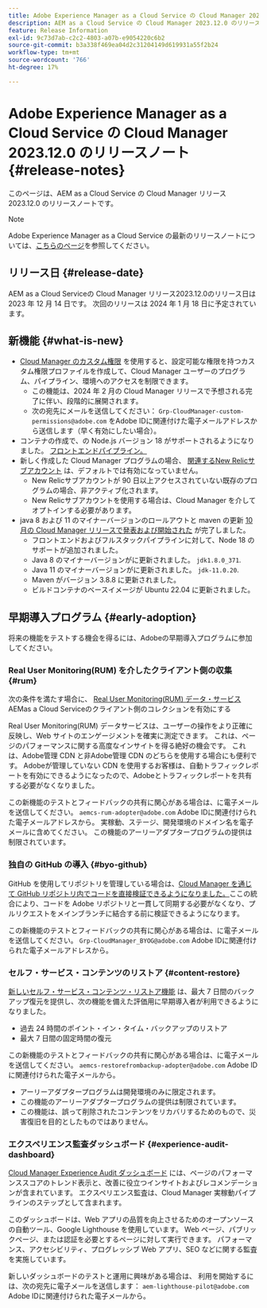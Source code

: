 ```yaml
---
title: Adobe Experience Manager as a Cloud Service の Cloud Manager 2023.12.0 のリリースノート
description: AEM as a Cloud Service の Cloud Manager 2023.12.0 のリリースノートです。
feature: Release Information
exl-id: 9c73d7ab-c2c2-4803-a07b-e9054220c6b2
source-git-commit: b3a338f469ea04d2c31204149d619931a55f2b24
workflow-type: tm+mt
source-wordcount: '766'
ht-degree: 17%

---
```



# Adobe Experience Manager as a Cloud Service の Cloud Manager 2023.12.0 のリリースノート {#release-notes}

このページは、AEM as a Cloud Service の Cloud Manager リリース 2023.12.0 のリリースノートです。

>[!NOTE]
>
>Adobe Experience Manager as a Cloud Service の最新のリリースノートについては、[こちらのページ](/help/release-notes/release-notes-cloud/release-notes-current.md)を参照してください。

## リリース日 {#release-date}

AEM as a Cloud Serviceの Cloud Manager リリース2023.12.0のリリース日は 2023 年 12 月 14 日です。 次回のリリースは 2024 年 1 月 18 日に予定されています。

## 新機能 {#what-is-new}

* [Cloud Manager のカスタム権限](/help/implementing/cloud-manager/custom-permissions.md) を使用すると、設定可能な権限を持つカスタム権限プロファイルを作成して、Cloud Manager ユーザーのプログラム、パイプライン、環境へのアクセスを制限できます。
   * この機能は、2024 年 2 月の Cloud Manager リリースで予想される完了に伴い、段階的に展開されます。
   * 次の宛先にメールを送信してください： `Grp-CloudManager-custom-permissions@adobe.com` をAdobe IDに関連付けた電子メールアドレスから送信します（早く有効にしたい場合）。
* コンテナの作成で、の Node.js バージョン 18 がサポートされるようになりました。 [フロントエンドパイプライン。](/help/implementing/developing/introduction/developing-with-front-end-pipelines.md)
* 新しく作成した Cloud Manager プログラムの場合、 [関連するNew Relicサブアカウント](/help/implementing/cloud-manager/user-access-new-relic.md) は、デフォルトでは有効になっていません。
   * New Relicサブアカウントが 90 日以上アクセスされていない既存のプログラムの場合、非アクティブ化されます。
   * New Relicサブアカウントを使用する場合は、Cloud Manager を介してオプトインする必要があります。
* java 8 および 11 のマイナーバージョンのロールアウトと maven の更新 [10 月の Cloud Manager リリースで発表および開始された](/help/implementing/cloud-manager/release-notes/2023/2023-10-0.md) が完了しました。
   * フロントエンドおよびフルスタックパイプラインに対して、Node 18 のサポートが追加されました。
   * Java 8 のマイナーバージョンがに更新されました。 `jdk1.8.0_371`.
   * Java 11 のマイナーバージョンがに更新されました。 `jdk-11.0.20`.
   * Maven がバージョン 3.8.8 に更新されました。
   * ビルドコンテナのベースイメージが Ubuntu 22.04 に更新されました。

## 早期導入プログラム {#early-adoption}

将来の機能をテストする機会を得るには、Adobeの早期導入プログラムに参加してください。

### Real User Monitoring(RUM) を介したクライアント側の収集 {#rum}

次の条件を満たす場合に、 [Real User Monitoring(RUM) データ・サービス](/help/implementing/cloud-manager/content-requests.md#cliendside-collection) AEMas a Cloud Serviceのクライアント側のコレクションを有効にする

Real User Monitoring(RUM) データサービスは、ユーザーの操作をより正確に反映し、Web サイトのエンゲージメントを確実に測定できます。 これは、ページのパフォーマンスに関する高度なインサイトを得る絶好の機会です。 これは、Adobe管理 CDN と非Adobe管理 CDN のどちらを使用する場合にも便利です。 Adobeが管理していない CDN を使用するお客様は、自動トラフィックレポートを有効にできるようになったので、Adobeとトラフィックレポートを共有する必要がなくなりました。

この新機能のテストとフィードバックの共有に関心がある場合は、に電子メールを送信してください。 `aemcs-rum-adopter@adobe.com` Adobe IDに関連付けられた電子メールアドレスから。 実稼動、ステージ、開発環境のドメイン名を電子メールに含めてください。  この機能のアーリーアダプタープログラムの提供は制限されています。

### 独自の GitHub の導入 {#byo-github}

GitHub を使用してリポジトリを管理している場合は、[Cloud Manager を通じて GitHub リポジトリ内でコードを直接検証できるようになりました。](/help/implementing/cloud-manager/managing-code/byo-github.md)ここの統合により、コードを Adobe リポジトリと一貫して同期する必要がなくなり、プルリクエストをメインブランチに結合する前に検証できるようになります。

この新機能のテストとフィードバックの共有に関心がある場合は、に電子メールを送信してください。 `Grp-CloudManager_BYOG@adobe.com` Adobe IDに関連付けられた電子メールアドレスから。

### セルフ・サービス・コンテンツのリストア {#content-restore}

[新しいセルフ・サービス・コンテンツ・リストア機能](/help/operations/restore.md) は、最大 7 日間のバックアップ復元を提供し、次の機能を備えた評価用に早期導入者が利用できるようになりました。

* 過去 24 時間のポイント・イン・タイム・バックアップのリストア
* 最大 7 日間の固定時間の復元

この新機能のテストとフィードバックの共有に関心がある場合は、に電子メールを送信してください。 `aemcs-restorefrombackup-adopter@adobe.com` Adobe IDに関連付けられた電子メールから。

* アーリーアダプタープログラムは開発環境のみに限定されます。
* この機能のアーリーアダプタープログラムの提供は制限されています。
* この機能は、誤って削除されたコンテンツをリカバリするためのもので、災害復旧を目的としたものではありません。

### エクスペリエンス監査ダッシュボード {#experience-audit-dashboard}

[Cloud Manager Experience Audit ダッシュボード](/help/implementing/cloud-manager/experience-audit-dashboard.md) には、ページのパフォーマンススコアのトレンド表示と、改善に役立つインサイトおよびレコメンデーションが含まれています。 エクスペリエンス監査は、Cloud Manager 実稼動パイプラインのステップとして含まれます。

このダッシュボードは、Web アプリの品質を向上させるためのオープンソースの自動ツール、Google Lighthouse を使用しています。 Web ページ、パブリックページ、または認証を必要とするページに対して実行できます。 パフォーマンス、アクセシビリティ、プログレッシブ Web アプリ、SEO などに関する監査を実施しています。

新しいダッシュボードのテストと運用に興味がある場合は、 利用を開始するには、次の宛先に電子メールを送信します： `aem-lighthouse-pilot@adobe.com` Adobe IDに関連付けられた電子メールから。
